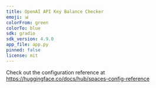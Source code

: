 ```yaml
---
title: OpenAI API Key Balance Checker
emoji: 📊
colorFrom: green
colorTo: blue
sdk: gradio
sdk_version: 4.9.0
app_file: app.py
pinned: false
license: mit
---
```


Check out the configuration reference at https://huggingface.co/docs/hub/spaces-config-reference